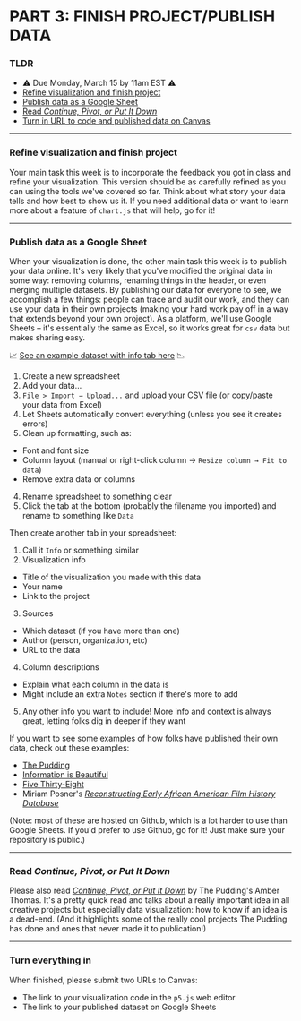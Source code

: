 # PART 3: FINISH PROJECT/PUBLISH DATA

### TLDR  
* ⚠️ Due Monday, March 15 by 11am EST ⚠️  
* [Refine visualization and finish project](#refine-visualization-and-finish-project)  
* [Publish data as a Google Sheet](#publish-data-as-a-google-sheet)  
* [Read *Continue, Pivot, or Put It Down*](#read-continue-pivot-or-put-it-down)  
* [Turn in URL to code and published data on Canvas](#turn-everything-in)  

***  

### Refine visualization and finish project  
Your main task this week is to incorporate the feedback you got in class and refine your visualization. This version should be as carefully refined as you can using the tools we've covered so far. Think about what story your data tells and how best to show us it. If you need additional data or want to learn more about a feature of `chart.js` that will help, go for it!

***

### Publish data as a Google Sheet  
When your visualization is done, the other main task this week is to publish your data online. It's very likely that you've modified the original data in some way: removing columns, renaming things in the header, or even merging multiple datasets. By publishing our data for everyone to see, we accomplish a few things: people can trace and audit our work, and they can use your data in their own projects (making your hard work pay off in a way that extends beyond your own project). As a platform, we'll use Google Sheets – it's essentially the same as Excel, so it works great for `csv` data but makes sharing easy.

📈 [See an example dataset with info tab here](https://docs.google.com/spreadsheets/d/1kFYcBnjcvPd6R6EJ3te4vVXbzAAJHQUZbq2_0YPEVBY/edit?usp=sharing) 📉

1. Create a new spreadsheet  
2. Add your data...  
  1. `File > Import → Upload...` and upload your CSV file (or copy/paste your data from Excel)  
  2. Let Sheets automatically convert everything (unless you see it creates errors)  
3. Clean up formatting, such as:  
  * Font and font size  
  * Column layout (manual or right-click column &rarr; `Resize column → Fit to data`)  
  * Remove extra data or columns  
4. Rename spreadsheet to something clear  
5. Click the tab at the bottom (probably the filename you imported) and rename to something like `Data`  

Then create another tab in your spreadsheet:  
1. Call it `Info` or something similar  
2. Visualization info  
  * Title of the visualization you made with this data  
  * Your name  
  * Link to the project  
3. Sources    
  * Which dataset (if you have more than one)  
  * Author (person, organization, etc)  
  * URL to the data  
4. Column descriptions  
  * Explain what each column in the data is  
  * Might include an extra `Notes` section if there's more to add  
5. Any other info you want to include! More info and context is always great, letting folks dig in deeper if they want  

If you want to see some examples of how folks have published their own data, check out these examples:  

* [The Pudding](https://github.com/the-pudding/data)  
* [Information is Beautiful](https://informationisbeautiful.net/data/)  
* [Five Thirty-Eight](https://github.com/fivethirtyeight/data)  
* Miriam Posner's [*Reconstructing Early African American Film History Database*](https://github.com/miriamposner/af-am-film-data)  

(Note: most of these are hosted on Github, which is a lot harder to use than Google Sheets. If you'd prefer to use Github, go for it! Just make sure your repository is public.)

***

### Read *Continue, Pivot, or Put It Down*  
Please also read [*Continue, Pivot, or Put It Down*](https://pudding.cool/process/pivot-continue-down/) by The Pudding's Amber Thomas. It's a pretty quick read and talks about a really important idea in all creative projects but especially data visualization: how to know if an idea is a dead-end. (And it highlights some of the really cool projects The Pudding has done and ones that never made it to publication!)

***

### Turn everything in  
When finished, please submit two URLs to Canvas:  

* The link to your visualization code in the `p5.js` web editor  
* The link to your published dataset on Google Sheets  

